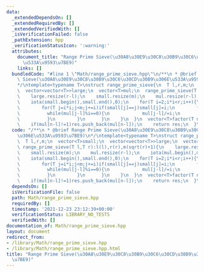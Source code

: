 ```yaml
---
data:
  _extendedDependsOn: []
  _extendedRequiredBy: []
  _extendedVerifiedWith: []
  _isVerificationFailed: false
  _pathExtension: hpp
  _verificationStatusIcon: ':warning:'
  attributes:
    document_title: "Range Prime Sieve(\u30A8\u30E9\u30C8\u30B9\u30C6\u30CD\u30B9\u306E\
      \u533A\u9593\u7BE9)"
    links: []
  bundledCode: "#line 1 \"Math/range_prime_sieve.hpp\"\n/**\n * @brief Range Prime\
    \ Sieve(\u30A8\u30E9\u30C8\u30B9\u30C6\u30CD\u30B9\u306E\u533A\u9593\u7BE9)\n\
    */\ntemplate<typename T>\nstruct range_prime_sieve{\n  T l,r,m;\n  vector<T>small;\n\
    \  vector<vector<T>>large;\n  vector<T>mul;\n  range_prime_sieve(T l,T r):l(l),r(r),m(sqrt(r)+1){\n\
    \    large.resize(r-l);\n    small.resize(m);\n    mul.resize(r-l);\n    iota(mul.begin(),mul.end(),l);\n\
    \    iota(small.begin(),small.end(),0);\n    for(T i=2;i*i<r;i++){\n      if(small[i]==i){\n\
    \        for(T j=i*i;j<m;j+=i)if(small[j]==j)small[j]=i;\n        for(T j=(l+i-1)/i*i;j<r;j+=i){\n\
    \          while(mul[j-l]%i==0){\n            mul[j-l]/=i;\n            large[j-l].push_back(i);\n\
    \          }\n        }\n      }\n    }\n  }\n  vector<T>factor(T n){\n    vector<T>res=large[n-l];\n\
    \    if(mul[n-l]!=1)res.push_back(mul[n-l]);\n    return res;\n  }\n};\n"
  code: "/**\n * @brief Range Prime Sieve(\u30A8\u30E9\u30C8\u30B9\u30C6\u30CD\u30B9\
    \u306E\u533A\u9593\u7BE9)\n*/\ntemplate<typename T>\nstruct range_prime_sieve{\n\
    \  T l,r,m;\n  vector<T>small;\n  vector<vector<T>>large;\n  vector<T>mul;\n \
    \ range_prime_sieve(T l,T r):l(l),r(r),m(sqrt(r)+1){\n    large.resize(r-l);\n\
    \    small.resize(m);\n    mul.resize(r-l);\n    iota(mul.begin(),mul.end(),l);\n\
    \    iota(small.begin(),small.end(),0);\n    for(T i=2;i*i<r;i++){\n      if(small[i]==i){\n\
    \        for(T j=i*i;j<m;j+=i)if(small[j]==j)small[j]=i;\n        for(T j=(l+i-1)/i*i;j<r;j+=i){\n\
    \          while(mul[j-l]%i==0){\n            mul[j-l]/=i;\n            large[j-l].push_back(i);\n\
    \          }\n        }\n      }\n    }\n  }\n  vector<T>factor(T n){\n    vector<T>res=large[n-l];\n\
    \    if(mul[n-l]!=1)res.push_back(mul[n-l]);\n    return res;\n  }\n};"
  dependsOn: []
  isVerificationFile: false
  path: Math/range_prime_sieve.hpp
  requiredBy: []
  timestamp: '2021-12-23 23:12:39+00:00'
  verificationStatus: LIBRARY_NO_TESTS
  verifiedWith: []
documentation_of: Math/range_prime_sieve.hpp
layout: document
redirect_from:
- /library/Math/range_prime_sieve.hpp
- /library/Math/range_prime_sieve.hpp.html
title: "Range Prime Sieve(\u30A8\u30E9\u30C8\u30B9\u30C6\u30CD\u30B9\u306E\u533A\u9593\
  \u7BE9)"
---
```

